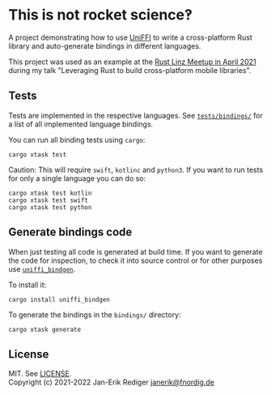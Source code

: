 # This is not rocket science‽

A project demonstrating how to use [UniFFI] to write a cross-platform Rust library and auto-generate bindings in different languages.

This project was used as an example at the [Rust Linz Meetup in April 2021](https://www.meetup.com/Rust-Linz/events/276521001/) during my talk "Leveraging Rust to build cross-platform mobile libraries".

## Tests

Tests are implemented in the respective languages. See [`tests/bindings/`](tests/bindings/) for a list of all implemented language bindings.

You can run all binding tests using `cargo`:

```
cargo xtask test
```

Caution: This will require `swift`, `kotlinc` and `python3`.
If you want to run tests for only a single language you can do so:

```
cargo xtask test kotlin
cargo xtask test swift
cargo xtask test python
```

## Generate bindings code

When just testing all code is generated at build time.
If you want to generate the code for inspection,
to check it into source control or for other purposes
use [`uniffi_bindgen`].

To install it:

```
cargo install uniffi_bindgen
```

To generate the bindings in the `bindings/` directory:

```
cargo xtask generate
```


## License

MIT. See [LICENSE](LICENSE).  
Copyright (c) 2021-2022 Jan-Erik Rediger <janerik@fnordig.de>

[uniffi]: https://github.com/mozilla/uniffi-rs
[`uniffi_bindgen`]: https://crates.io/crates/uniffi_bindgen
